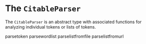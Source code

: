 # The `CitableParser`

The `CitableParser` is an abstract type with associated functions for analyzing individual tokens or lists of tokens.


parsetoken
parsewordlist
parselistfromfile
parselistfromurl
